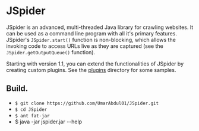# JSpider

JSpider is an advanced, multi-threaded Java library for crawling websites. It can be used as a command line program with all it's primary features. JSpider's `JSpider.start()` function is non-blocking, which allows the invoking code to access URLs live as they are captured (see the `JSpider.getOutputQueue()` function).

Starting with version 1.1, you can extend the functionalities of JSpider by creating custom plugins. See the [plugins](https://github.com/UmarAbdul01/JSpider/blob/master/src/com/umarabdul/jspider/plugin/) directory for some samples.

## Build.

* `$ git clone https://github.com/UmarAbdul01/JSpider.git`
* `$ cd JSpider`
* `$ ant fat-jar`
* $ java -jar jspider.jar --help
